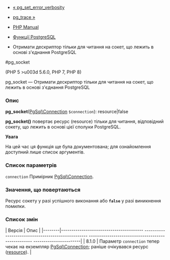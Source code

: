 - [« pg_set_error_verbosity](function.pg-set-error-verbosity.md)
- [pg_trace »](function.pg-trace.md)

- [PHP Manual](index.md)
- [Функції PostgreSQL](ref.pgsql.md)
- Отримати дескриптор тільки для читання на сокет, що лежить в основі
з'єднання PostgreSQL

#pg_socket

(PHP 5 \>u003d 5.6.0, PHP 7, PHP 8)

pg_socket — Отримати дескриптор тільки для читання на сокет, що лежить в
основі з'єднання PostgreSQL

### Опис

**pg_socket**([PgSql\Connection](class.pgsql-connection.md)
`$connection`): resource\|false

**pg_socket()** повертає ресурс (resource) тільки для читання,
відповідний сокету, що лежить в основі цієї сполуки PostgreSQL.

**Увага**

На цей час ця функція ще була документована; для
ознайомлення доступний лише список аргументів.

### Список параметрів

`connection`
Примірник [PgSql\Connection](class.pgsql-connection.md).

### Значення, що повертаються

Ресурс сокету у разі успішного виконання або **`false`** у разі
виникнення помилки.

### Список змін

| Версія | Опис |
|--------|---------------------------------------- -------------------------------------------------- -------------------------------------------------- -----------------------|
| 8.1.0 | Параметр `connection` тепер чекає на екземпляр [PgSql\Connection](class.pgsql-connection.md); раніше очікувався ресурс ([resource](language.types.resource.md)). |
